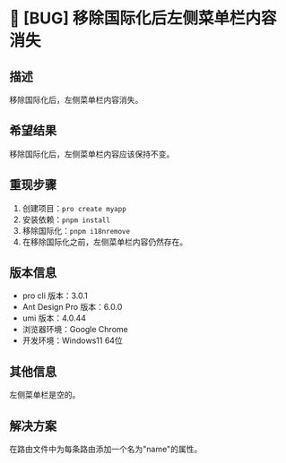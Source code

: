 # 🐛 [BUG] 移除国际化后左侧菜单栏内容消失

## 描述

移除国际化后，左侧菜单栏内容消失。

## 希望结果

移除国际化后，左侧菜单栏内容应该保持不变。

## 重现步骤

1. 创建项目：`pro create myapp`
2. 安装依赖：`pnpm install`
3. 移除国际化：`pnpm i18nremove`
4. 在移除国际化之前，左侧菜单栏内容仍然存在。

## 版本信息

- pro cli 版本：3.0.1
- Ant Design Pro 版本：6.0.0
- umi 版本：4.0.44
- 浏览器环境：Google Chrome
- 开发环境：Windows11 64位

## 其他信息

左侧菜单栏是空的。

## 解决方案

在路由文件中为每条路由添加一个名为"name"的属性。
